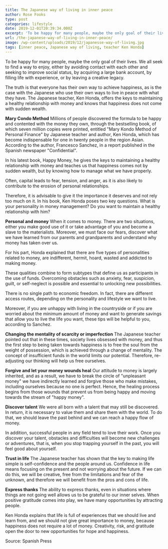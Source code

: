 ```yaml
---
title: The Japanese way of living in inner peace
author: Rose Fooks
type: post
categories: lifestyle
date: 2019-12-01T20:39:34.000Z
excerpt: 'To be happy for many people, maybe the only goal of their lives. We all seek to find a way to enjoy, either by avoiding contact with each other and seeking to improve social status'
url: /the-japanese-way-of-living-in-inner-peace/
image: /wp-content/uploads/2019/12/japanesse-way-of-living.jpg
tags: [inner peace, Japanese way of living, teacher Ken Honda]
---
```


To be happy for many people, maybe the only goal of their lives. We all seek to find a way to enjoy, either by avoiding contact with each other and seeking to improve social status, by acquiring a large bank account, by filling life with experience, or by leaving a creative legacy.

The truth is that everyone has their own way to achieve happiness, as is the case with the Japanese who use their own ways to live in peace with what they have. The Japanese teacher, Ken Honda, offers the keys to maintaining a healthy relationship with money and knows that happiness does not come with sudden wealth.

**Mary Condo Method**
Millions of people discovered the formula to be happy and contented with the money they own, through the bestselling book, of which seven million copies were printed, entitled "Mary Kondo Method of Personal Finance" by Japanese teacher and author, Ken Honda, which has become indispensable for one in twenty people in the region Asian. According to the author, Francesco Sanchez, in a report published in the Spanish newspaper "Confidential".

In his latest book, Happy Money, he gives the keys to maintaining a healthy relationship with money and teaches us that happiness comes not by sudden wealth, but by knowing how to manage what we have properly.

Often, capital leads to fear, tension, and anger, as it is also likely to contribute to the erosion of personal relationships.

Therefore, it is advisable to give it the importance it deserves and not rely too much on it. In his book, Ken Honda poses two key questions. What is your personality in money management? Do you want to maintain a healthy relationship with him?

**Personal and money**
When it comes to money. There are two situations, either you make good use of it or take advantage of you and become a slave to the materialists. Moreover, we must face our fears, discover what we have learned from our parents and grandparents and understand why money has taken over us.

For his part, Honda explained that there are five types of personalities related to money, are indifferent, hermit, hoard, wasted and addicted to making money.

These qualities combine to form subtypes that define us as participants in the use of funds. Overcoming obstacles such as anxiety, fear, suspicion, guilt, or self-neglect is possible and essential to unlocking new possibilities.

There is no single path to economic freedom. In fact, there are different access routes, depending on the personality and lifestyle we want to live.

Moreover, if you are unhappy with living in the countryside or if you are worried about the minimum amount of money and want to generate savings that allow you to live the life you want, these tips will be helpful to you, according to Sanchez.

**Changing the mentality of scarcity or imperfection**
The Japanese teacher pointed out that in these times, society lives obsessed with money, and thus the first step to being taken towards happiness is to free the soul from the weight of possession, which is achieved through a change of mentality. The concept of insufficient funds in the world limits our potential. Therefore, re-adjusting our thinking will help us free ourselves.

**Forgive and let your money wounds heal**
Our attitude to money is largely inherited, and as a result, we have to break the circle of "unpleasant money" we have indirectly learned and forgive those who make mistakes, including ourselves because no one is perfect. Hence, the healing process begins from those wounds that prevent us from being happy and moving towards the stream of "happy money".

**Discover talent**
We were all born with a talent that may still be discovered. In return, it is necessary to value them and share them with the world. To do that, we should leave the past behind and we can reach a happy flow of money.

In addition, successful people in any field tend to love their work. Once you discover your talent, obstacles and difficulties will become new challenges or adventures, that is, when you stop trapping yourself in the past, you will feel good about yourself.

**Trust in life**
The Japanese teacher has shown that the key to making life simple is self-confidence and the people around us. Confidence in life means focusing on the present and not worrying about the future. If we can do this, we will be creative, free from the limitations and fear of the unknown, and therefore we will benefit from the pros and cons of life.

**Express thanks**
The ability to express thanks, even in situations where things are not going well allows us to be grateful to our inner selves. When positive gratitude comes into play, we have many opportunities by attracting people.

Ken Honda explains that life is full of experiences that we should live and learn from, and we should not give great importance to money, because happiness does not require a lot of money. Creativity, risk, and gratitude open the door to new opportunities for hope and happiness.

Source: Spanish Press
